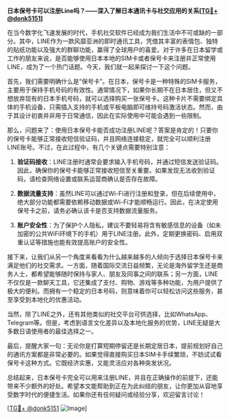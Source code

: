 **日本保号卡可以注册Line吗？——深入了解日本通讯卡与社交应用的关系[[TG💪+ @donk5151](https://t.me/s/donk5151)]**

在当今数字化飞速发展的时代，手机社交软件已经成为我们生活中不可或缺的一部分。其中，LINE作为一款风靡亚洲的即时通讯工具，凭借其丰富的表情包、独特的贴纸功能以及强大的群聊功能，赢得了全球用户的喜爱。对于许多在日本留学或工作的朋友来说，是否能够使用日本本地的SIM卡或者保号卡来注册并正常使用LINE，成为了一个热门话题。今天，我们就一起来探讨一下这个问题。

首先，我们需要明确什么是“保号卡”。在日本，保号卡是一种特殊的SIM卡服务，主要用于保持手机号码的有效性。通常情况下，如果你长期不在日本居住，但又不想放弃现有的日本手机号码，就可以选择购买一张保号卡。这种卡片不需要绑定具体的手机设备，只需插入支持的手机或平板电脑即可维持号码激活状态。然而，由于其设计初衷并非用于日常通信，因此在实际使用中可能会遇到一些限制。

那么，问题来了：使用日本保号卡能否成功注册LINE呢？答案是肯定的！只要你的保号卡能够正常接收短信验证码，并且网络连接稳定，就完全可以顺利注册LINE账号。不过，在此过程中，有几个关键点需要特别注意：

1. **验证码接收**：LINE注册时通常会要求输入手机号码，并通过短信发送验证码。因此，确保你的保号卡能够正常接收短信至关重要。如果发现无法收到验证码，请检查网络设置或联系运营商确认是否存在故障。

2. **数据流量支持**：虽然LINE可以通过Wi-Fi进行注册和登录，但在后续使用中，绝大部分功能都需要依赖移动数据或Wi-Fi才能顺畅运行。因此，在决定使用保号卡之前，请务必确认该卡是否支持数据流量服务。

3. **账户安全性**：为了保护个人隐私，建议不要轻易将含有敏感信息的设备（如未加密的公共WiFi环境下的手机）用于LINE注册。此外，定期更换密码、启用双重认证等措施也能有效提高账户的安全性。

接下来，让我们从另一个角度来看看为什么越来越多的人倾向于选择日本保号卡来满足他们的社交需求。一方面，随着国际交流日益频繁，无论是海外留学生还是商务人士，都希望能够随时保持与家人、朋友及同事之间的联系；另一方面，LINE不仅仅是一款聊天工具，它还集成了支付、购物、游戏等多种功能，为用户提供了极大的便利。而拥有一个稳定的日本号码，则意味着你可以轻松访问这些服务，甚至享受到本地化的优惠活动。

当然，除了LINE之外，还有其他类似的社交平台可供选择，比如WhatsApp、Telegram等。但是，考虑到语言文化差异以及本地化服务的优势，LINE无疑是大多数日语使用者的最佳选择之一。

最后，提醒大家一句：无论你是打算短期停留还是长期定居日本，提前规划好自己的通讯方案都是非常必要的。如果觉得直接购买日本SIM卡手续繁琐，不妨试试看保号卡这种方式。它既经济实惠，又能灵活应对各种突发状况。

总结起来，日本保号卡完全可以用来注册LINE，并且在正确操作的前提下，还能带来不少额外的好处。希望本文能帮助到正在为此纠结的朋友，让你更加从容地享受数字时代的便捷生活。如果你还有任何疑问或经验分享，欢迎留言讨论！

[[TG💪+ @donk5151](https://t.me/s/donk5151) ![Image](https://i.postimg.cc/rwNCRYN7/Snipaste-2025-04-30-17-27-05.png)]